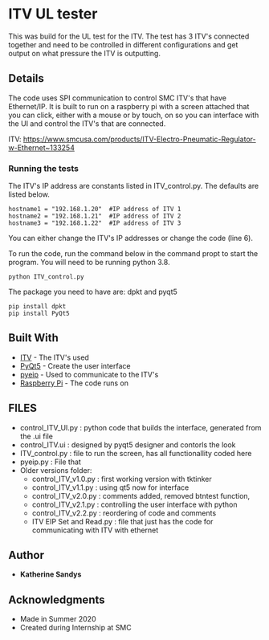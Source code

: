 # ITV UL tester

This was build for the UL test for the ITV. The test has 3 ITV's connected together and need to be controlled in different configurations and get output on what pressure the ITV is outputting.

## Details

The code uses SPI communication to control SMC ITV's that have Ethernet/IP. It is built to run on a raspberry pi with a screen attached that you can click, either with a mouse or by touch, on so you can interface with the UI and control the ITV's that are connected.
 
 ITV: https://www.smcusa.com/products/ITV-Electro-Pneumatic-Regulator-w-Ethernet~133254

### Running the tests

The ITV's IP address are constants listed in ITV_control.py. The defaults are listed below.

```
hostname1 = "192.168.1.20"  #IP address of ITV 1
hostname2 = "192.168.1.21"  #IP address of ITV 2
hostname3 = "192.168.1.22"  #IP address of ITV 3
```

You can either change the ITV's IP addresses or change the code (line 6).

To run the code, run the command below in the command propt to start the program. You will need to be running python 3.8.
```
python ITV_control.py
```
The package you need to have are: dpkt and pyqt5
```
pip install dpkt
pip install PyQt5
```

## Built With

* [ITV](https://www.smcusa.com/products/ITV-Electro-Pneumatic-Regulator-w-Ethernet~133254) - The ITV's used
* [PyQt5](https://pypi.org/project/PyQt5/) - Create the user interface
* [pyeip]() - Used to communicate to the ITV's
* [Raspberry Pi](https://www.raspberrypi.org/products/raspberry-pi-3-model-b-plus/) - The code runs on

## FILES

* control_ITV_UI.py : python code that builds the interface, generated from the .ui file
* control_ITV.ui : designed by pyqt5 designer and contorls the look
* ITV_control.py : file to run the screen, has all functionallity coded here
* pyeip.py : File that
* Older versions folder:
  * control_ITV_v1.0.py : first working version with tktinker
  * control_ITV_v1.1.py : using qt5 now for interface
  * control_ITV_v2.0.py : comments added, removed btntest function,
  * control_ITV_v2.1.py : controlling the user interface with python
  * control_ITV_v2.2.py : reordering of code and comments
  * ITV EIP Set and Read.py : file that just has the code for communicating with ITV with ethernet

## Author

* **Katherine Sandys**

## Acknowledgments

* Made in Summer 2020
* Created during Internship at SMC
